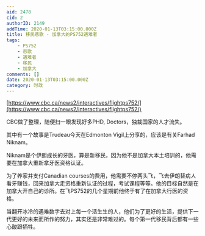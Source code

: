 ```yaml
---
aid: 2478
cid: 2
authorID: 2149
addTime: 2020-01-13T03:15:00.000Z
title: 移民悲歌 - 加拿大的PS752遇难者
tags:
    - PS752
    - 悲歌
    - 遇难者
    - 移民
    - 加拿大
comments: []
date: 2020-01-13T03:15:00.000Z
category: 时政
---
```


[https://www.cbc.ca/news2/interactives/flightps752/](https://www.cbc.ca/news2/interactives/flightps752/)

CBC做了整理，随便扫一眼发现好多PHD, Doctors，独裁国家的人才流失。

  
其中有一个故事是Trudeau今天在Edmonton Vigil上分享的，应该是有关Farhad Niknam。

Niknam是个伊朗成长的牙医，算是新移民，因为他不是加拿大本土培训的，他需要在加拿大重新拿牙医资格认证。

为了养家并支付Canadian courses的费用，他需要不停两头飞，飞去伊朗替病人看牙赚钱，回来加拿大走资格重新认证的过程，考试课程等等。他的目标自然是在加拿大开自己的诊所。在飞PS752的几个星期前他终于有了在加拿大行医的资格。

  
当翻开冰冷的遇难数字去对上每一个活生生的人，他们为了更好的生活，提供下一代更好的未来而所作的努力，其实还是非常难过的。每个第一代移民背后都有一些心酸跟牺牲。
